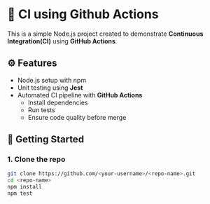 
# 🚀 CI using Github Actions

This is a simple Node.js project created to demonstrate **Continuous Integration(CI)** using **GitHub Actions**.

## ⚙️ Features
- Node.js setup with npm
- Unit testing using **Jest**
- Automated CI pipeline with **GitHub Actions**
  - Install dependencies
  - Run tests
  - Ensure code quality before merge

## 🚀 Getting Started

### 1. Clone the repo
```bash
git clone https://github.com/<your-username>/<repo-name>.git
cd <repo-name>
npm install
npm test
